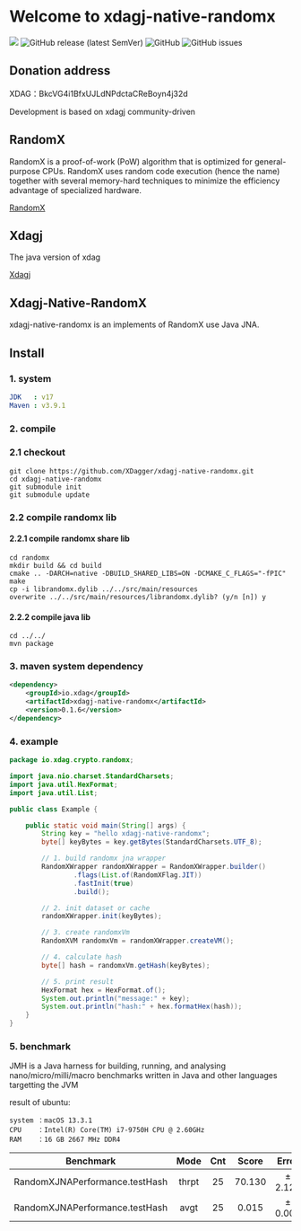 # Welcome to xdagj-native-randomx

![](https://github.com/XDagger/xdagj-native-randomx/actions/workflows/maven.yml/badge.svg) ![GitHub release (latest SemVer)](https://img.shields.io/github/v/release/XDagger/xdagj-native-randomx) ![GitHub](https://img.shields.io/github/license/XDagger/xdagj-native-randomx) ![GitHub issues](https://img.shields.io/github/issues/XDagger/xdagj-native-randomx)

## Donation address
XDAG：BkcVG4i1BfxUJLdNPdctaCReBoyn4j32d

Development is based on xdagj community-driven

## RandomX
RandomX is a proof-of-work (PoW) algorithm that is optimized for general-purpose CPUs. RandomX uses random code execution (hence the name) together with several memory-hard techniques to minimize the efficiency advantage of specialized hardware.

[RandomX](https://github.com/tevador/RandomX)

## Xdagj
The java version of xdag

[Xdagj](https://github.com/XDagger/xdagj)

## Xdagj-Native-RandomX
xdagj-native-randomx is an implements of RandomX use Java JNA.

## Install

### 1. system
```yaml
JDK   : v17
Maven : v3.9.1
```

### 2. compile

### 2.1 checkout 
```shell
git clone https://github.com/XDagger/xdagj-native-randomx.git
cd xdagj-native-randomx
git submodule init
git submodule update
```
### 2.2 compile randomx lib

#### 2.2.1 compile randomx share lib
```
cd randomx
mkdir build && cd build
cmake .. -DARCH=native -DBUILD_SHARED_LIBS=ON -DCMAKE_C_FLAGS="-fPIC"
make
cp -i librandomx.dylib ../../src/main/resources
overwrite ../../src/main/resources/librandomx.dylib? (y/n [n]) y
```

#### 2.2.2 compile java lib

```
cd ../../
mvn package
```

### 3. maven system dependency

```xml
<dependency>
    <groupId>io.xdag</groupId>
    <artifactId>xdagj-native-randomx</artifactId>
    <version>0.1.6</version>
</dependency>
```

### 4. example

```java
package io.xdag.crypto.randomx;

import java.nio.charset.StandardCharsets;
import java.util.HexFormat;
import java.util.List;

public class Example {

    public static void main(String[] args) {
        String key = "hello xdagj-native-randomx";
        byte[] keyBytes = key.getBytes(StandardCharsets.UTF_8);

        // 1. build randomx jna wrapper
        RandomXWrapper randomXWrapper = RandomXWrapper.builder()
                .flags(List.of(RandomXFlag.JIT))
                .fastInit(true)
                .build();

        // 2. init dataset or cache
        randomXWrapper.init(keyBytes);

        // 3. create randomxVm
        RandomXVM randomxVm = randomXWrapper.createVM();

        // 4. calculate hash
        byte[] hash = randomxVm.getHash(keyBytes);

        // 5. print result
        HexFormat hex = HexFormat.of();
        System.out.println("message:" + key);
        System.out.println("hash:" + hex.formatHex(hash));
    }
}


```

### 5. benchmark

JMH is a Java harness for building, running, and analysing nano/micro/milli/macro benchmarks written in Java and other languages targetting the JVM

result of ubuntu:

```
system ：macOS 13.3.1
CPU    ：Intel(R) Core(TM) i7-9750H CPU @ 2.60GHz
RAM    ：16 GB 2667 MHz DDR4
```

|           Benchmark            | Mode  | Cnt  | Score  |  Error  | Units |
| :----------------------------: | :---: | :--: | :----: | :-----: | :---: |
| RandomXJNAPerformance.testHash | thrpt |  25  | 70.130 | ± 2.128 | ops/s |
| RandomXJNAPerformance.testHash | avgt  |  25  | 0.015  | ± 0.001 | s/op  |





